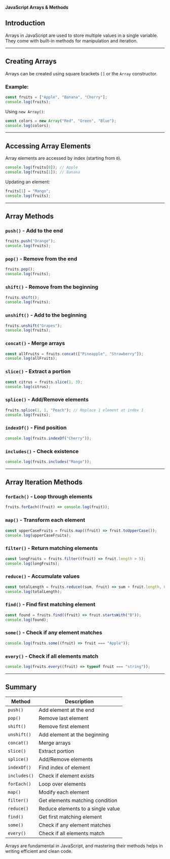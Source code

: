 **JavaScript Arrays & Methods**

## Introduction

Arrays in JavaScript are used to store multiple values in a single variable. They come with built-in methods for manipulation and iteration.

---

## Creating Arrays

Arrays can be created using square brackets `[]` or the `Array` constructor.

### Example:

```javascript
const fruits = ["Apple", "Banana", "Cherry"];
console.log(fruits);
```

Using `new Array()`:

```javascript
const colors = new Array("Red", "Green", "Blue");
console.log(colors);
```

---

## Accessing Array Elements

Array elements are accessed by index (starting from `0`).

```javascript
console.log(fruits[0]); // Apple
console.log(fruits[1]); // Banana
```

Updating an element:

```javascript
fruits[1] = "Mango";
console.log(fruits);
```

---

## Array Methods

### `push()` - Add to the end

```javascript
fruits.push("Orange");
console.log(fruits);
```

### `pop()` - Remove from the end

```javascript
fruits.pop();
console.log(fruits);
```

### `shift()` - Remove from the beginning

```javascript
fruits.shift();
console.log(fruits);
```

### `unshift()` - Add to the beginning

```javascript
fruits.unshift("Grapes");
console.log(fruits);
```

### `concat()` - Merge arrays

```javascript
const allFruits = fruits.concat(["Pineapple", "Strawberry"]);
console.log(allFruits);
```

### `slice()` - Extract a portion

```javascript
const citrus = fruits.slice(1, 3);
console.log(citrus);
```

### `splice()` - Add/Remove elements

```javascript
fruits.splice(1, 1, "Peach"); // Replace 1 element at index 1
console.log(fruits);
```

### `indexOf()` - Find position

```javascript
console.log(fruits.indexOf("Cherry"));
```

### `includes()` - Check existence

```javascript
console.log(fruits.includes("Mango"));
```

---

## Array Iteration Methods

### `forEach()` - Loop through elements

```javascript
fruits.forEach((fruit) => console.log(fruit));
```

### `map()` - Transform each element

```javascript
const upperCaseFruits = fruits.map((fruit) => fruit.toUpperCase());
console.log(upperCaseFruits);
```

### `filter()` - Return matching elements

```javascript
const longFruits = fruits.filter((fruit) => fruit.length > 5);
console.log(longFruits);
```

### `reduce()` - Accumulate values

```javascript
const totalLength = fruits.reduce((sum, fruit) => sum + fruit.length, 0);
console.log(totalLength);
```

### `find()` - Find first matching element

```javascript
const found = fruits.find((fruit) => fruit.startsWith("B"));
console.log(found);
```

### `some()` - Check if any element matches

```javascript
console.log(fruits.some((fruit) => fruit === "Apple"));
```

### `every()` - Check if all elements match

```javascript
console.log(fruits.every((fruit) => typeof fruit === "string"));
```

---

## Summary

| Method       | Description                       |
| ------------ | --------------------------------- |
| `push()`     | Add element at the end            |
| `pop()`      | Remove last element               |
| `shift()`    | Remove first element              |
| `unshift()`  | Add element at the beginning      |
| `concat()`   | Merge arrays                      |
| `slice()`    | Extract portion                   |
| `splice()`   | Add/Remove elements               |
| `indexOf()`  | Find index of element             |
| `includes()` | Check if element exists           |
| `forEach()`  | Loop over elements                |
| `map()`      | Modify each element               |
| `filter()`   | Get elements matching condition   |
| `reduce()`   | Reduce elements to a single value |
| `find()`     | Get first matching element        |
| `some()`     | Check if any element matches      |
| `every()`    | Check if all elements match       |

Arrays are fundamental in JavaScript, and mastering their methods helps in writing efficient and clean code.
